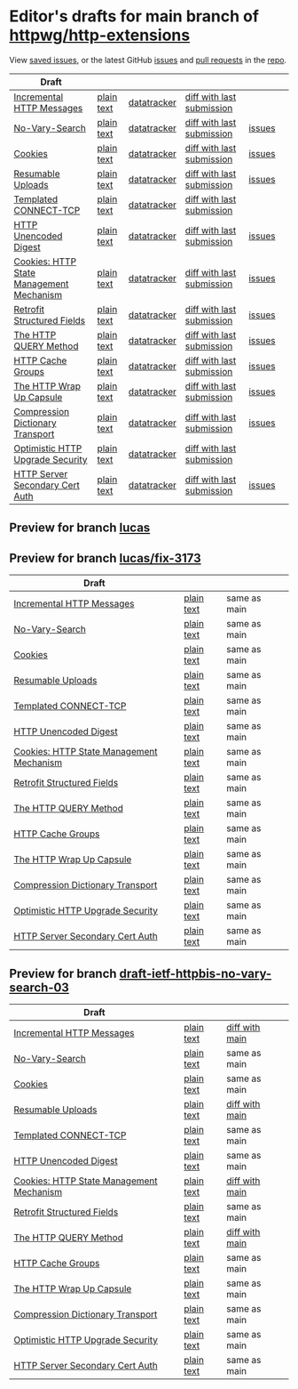 # Editor's drafts for main branch of [httpwg/http-extensions](https://github.com/httpwg/http-extensions)

View [saved issues](issues.html), or the latest GitHub [issues](https://github.com/httpwg/http-extensions/issues) and [pull requests](https://github.com/httpwg/http-extensions/pulls) in the [repo](https://github.com/httpwg/http-extensions).

| Draft |     |     |     |     |     |
| ----- | --- | --- | --- | --- | --- |
| [Incremental HTTP Messages](./draft-ietf-httpbis-incremental.html "Incremental HTTP Messages (HTML)") | [plain text](./draft-ietf-httpbis-incremental.txt "Incremental HTTP Messages (Text)") | [datatracker](https://datatracker.ietf.org/doc/draft-ietf-httpbis-incremental "Datatracker for draft-ietf-httpbis-incremental") | [diff with last submission](https://author-tools.ietf.org/api/iddiff?doc_1=draft-ietf-httpbis-incremental&url_2=https://httpwg.github.io/http-extensions/draft-ietf-httpbis-incremental.txt) |  |
| [No-Vary-Search](./draft-ietf-httpbis-no-vary-search.html "The No-Vary-Search HTTP Response Header Field (HTML)") | [plain text](./draft-ietf-httpbis-no-vary-search.txt "The No-Vary-Search HTTP Response Header Field (Text)") | [datatracker](https://datatracker.ietf.org/doc/draft-ietf-httpbis-no-vary-search "Datatracker for draft-ietf-httpbis-no-vary-search") | [diff with last submission](https://author-tools.ietf.org/api/iddiff?doc_1=draft-ietf-httpbis-no-vary-search&url_2=https://httpwg.github.io/http-extensions/draft-ietf-httpbis-no-vary-search.txt) | [issues](https://github.com/httpwg/http-extensions/labels/no-vary-search) |
| [Cookies](./draft-ietf-httpbis-layered-cookies.html "Cookies: HTTP State Management Mechanism (HTML)") | [plain text](./draft-ietf-httpbis-layered-cookies.txt "Cookies: HTTP State Management Mechanism (Text)") | [datatracker](https://datatracker.ietf.org/doc/draft-ietf-httpbis-layered-cookies "Datatracker for draft-ietf-httpbis-layered-cookies") | [diff with last submission](https://author-tools.ietf.org/api/iddiff?doc_1=draft-ietf-httpbis-layered-cookies&url_2=https://httpwg.github.io/http-extensions/draft-ietf-httpbis-layered-cookies.txt) | [issues](https://github.com/httpwg/http-extensions/labels/cookies) |
| [Resumable Uploads](./draft-ietf-httpbis-resumable-upload.html "Resumable Uploads for HTTP (HTML)") | [plain text](./draft-ietf-httpbis-resumable-upload.txt "Resumable Uploads for HTTP (Text)") | [datatracker](https://datatracker.ietf.org/doc/draft-ietf-httpbis-resumable-upload "Datatracker for draft-ietf-httpbis-resumable-upload") | [diff with last submission](https://author-tools.ietf.org/api/iddiff?doc_1=draft-ietf-httpbis-resumable-upload&url_2=https://httpwg.github.io/http-extensions/draft-ietf-httpbis-resumable-upload.txt) | [issues](https://github.com/httpwg/http-extensions/labels/resumable-upload) |
| [Templated CONNECT-TCP](./draft-ietf-httpbis-connect-tcp.html "Template-Driven HTTP CONNECT Proxying for TCP (HTML)") | [plain text](./draft-ietf-httpbis-connect-tcp.txt "Template-Driven HTTP CONNECT Proxying for TCP (Text)") | [datatracker](https://datatracker.ietf.org/doc/draft-ietf-httpbis-connect-tcp "Datatracker for draft-ietf-httpbis-connect-tcp") | [diff with last submission](https://author-tools.ietf.org/api/iddiff?doc_1=draft-ietf-httpbis-connect-tcp&url_2=https://httpwg.github.io/http-extensions/draft-ietf-httpbis-connect-tcp.txt) |  |
| [HTTP Unencoded Digest](./draft-ietf-httpbis-unencoded-digest.html "HTTP Unencoded Digest (HTML)") | [plain text](./draft-ietf-httpbis-unencoded-digest.txt "HTTP Unencoded Digest (Text)") | [datatracker](https://datatracker.ietf.org/doc/draft-ietf-httpbis-unencoded-digest "Datatracker for draft-ietf-httpbis-unencoded-digest") | [diff with last submission](https://author-tools.ietf.org/api/iddiff?doc_1=draft-ietf-httpbis-unencoded-digest&url_2=https://httpwg.github.io/http-extensions/draft-ietf-httpbis-unencoded-digest.txt) | [issues](https://github.com/httpwg/http-extensions/labels/unencoded-digest) |
| [Cookies: HTTP State Management Mechanism](./draft-ietf-httpbis-rfc6265bis.html "Cookies: HTTP State Management Mechanism (HTML)") | [plain text](./draft-ietf-httpbis-rfc6265bis.txt "Cookies: HTTP State Management Mechanism (Text)") | [datatracker](https://datatracker.ietf.org/doc/draft-ietf-httpbis-rfc6265bis "Datatracker for draft-ietf-httpbis-rfc6265bis") | [diff with last submission](https://author-tools.ietf.org/api/iddiff?doc_1=draft-ietf-httpbis-rfc6265bis&url_2=https://httpwg.github.io/http-extensions/draft-ietf-httpbis-rfc6265bis.txt) | [issues](https://github.com/httpwg/http-extensions/labels/6265bis) |
| [Retrofit Structured Fields](./draft-ietf-httpbis-retrofit.html "Retrofit Structured Fields for HTTP (HTML)") | [plain text](./draft-ietf-httpbis-retrofit.txt "Retrofit Structured Fields for HTTP (Text)") | [datatracker](https://datatracker.ietf.org/doc/draft-ietf-httpbis-retrofit "Datatracker for draft-ietf-httpbis-retrofit") | [diff with last submission](https://author-tools.ietf.org/api/iddiff?doc_1=draft-ietf-httpbis-retrofit&url_2=https://httpwg.github.io/http-extensions/draft-ietf-httpbis-retrofit.txt) | [issues](https://github.com/httpwg/http-extensions/labels/retrofit) |
| [The HTTP QUERY Method](./draft-ietf-httpbis-safe-method-w-body.html "The HTTP QUERY Method (HTML)") | [plain text](./draft-ietf-httpbis-safe-method-w-body.txt "The HTTP QUERY Method (Text)") | [datatracker](https://datatracker.ietf.org/doc/draft-ietf-httpbis-safe-method-w-body "Datatracker for draft-ietf-httpbis-safe-method-w-body") | [diff with last submission](https://author-tools.ietf.org/api/iddiff?doc_1=draft-ietf-httpbis-safe-method-w-body&url_2=https://httpwg.github.io/http-extensions/draft-ietf-httpbis-safe-method-w-body.txt) | [issues](https://github.com/httpwg/http-extensions/labels/query-method) |
| [HTTP Cache Groups](./draft-ietf-httpbis-cache-groups.html "HTTP Cache Groups (HTML)") | [plain text](./draft-ietf-httpbis-cache-groups.txt "HTTP Cache Groups (Text)") | [datatracker](https://datatracker.ietf.org/doc/draft-ietf-httpbis-cache-groups "Datatracker for draft-ietf-httpbis-cache-groups") | [diff with last submission](https://author-tools.ietf.org/api/iddiff?doc_1=draft-ietf-httpbis-cache-groups&url_2=https://httpwg.github.io/http-extensions/draft-ietf-httpbis-cache-groups.txt) | [issues](https://github.com/httpwg/http-extensions/labels/cache-groups) |
| [The HTTP Wrap Up Capsule](./draft-ietf-httpbis-wrap-up.html "The HTTP Wrap Up Capsule (HTML)") | [plain text](./draft-ietf-httpbis-wrap-up.txt "The HTTP Wrap Up Capsule (Text)") | [datatracker](https://datatracker.ietf.org/doc/draft-ietf-httpbis-wrap-up "Datatracker for draft-ietf-httpbis-wrap-up") | [diff with last submission](https://author-tools.ietf.org/api/iddiff?doc_1=draft-ietf-httpbis-wrap-up&url_2=https://httpwg.github.io/http-extensions/draft-ietf-httpbis-wrap-up.txt) | [issues](https://github.com/httpwg/http-extensions/labels/wrap-up) |
| [Compression Dictionary Transport](./draft-ietf-httpbis-compression-dictionary.html "Compression Dictionary Transport (HTML)") | [plain text](./draft-ietf-httpbis-compression-dictionary.txt "Compression Dictionary Transport (Text)") | [datatracker](https://datatracker.ietf.org/doc/draft-ietf-httpbis-compression-dictionary "Datatracker for draft-ietf-httpbis-compression-dictionary") | [diff with last submission](https://author-tools.ietf.org/api/iddiff?doc_1=draft-ietf-httpbis-compression-dictionary&url_2=https://httpwg.github.io/http-extensions/draft-ietf-httpbis-compression-dictionary.txt) | [issues](https://github.com/httpwg/http-extensions/labels/compression-dictionary) |
| [Optimistic HTTP Upgrade Security](./draft-ietf-httpbis-optimistic-upgrade.html "Security Considerations for Optimistic Protocol Transitions in HTTP/1.1 (HTML)") | [plain text](./draft-ietf-httpbis-optimistic-upgrade.txt "Security Considerations for Optimistic Protocol Transitions in HTTP/1.1 (Text)") | [datatracker](https://datatracker.ietf.org/doc/draft-ietf-httpbis-optimistic-upgrade "Datatracker for draft-ietf-httpbis-optimistic-upgrade") | [diff with last submission](https://author-tools.ietf.org/api/iddiff?doc_1=draft-ietf-httpbis-optimistic-upgrade&url_2=https://httpwg.github.io/http-extensions/draft-ietf-httpbis-optimistic-upgrade.txt) |  |
| [HTTP Server Secondary Cert Auth](./draft-ietf-httpbis-secondary-server-certs.html "Secondary Certificate Authentication of HTTP Servers (HTML)") | [plain text](./draft-ietf-httpbis-secondary-server-certs.txt "Secondary Certificate Authentication of HTTP Servers (Text)") | [datatracker](https://datatracker.ietf.org/doc/draft-ietf-httpbis-secondary-server-certs "Datatracker for draft-ietf-httpbis-secondary-server-certs") | [diff with last submission](https://author-tools.ietf.org/api/iddiff?doc_1=draft-ietf-httpbis-secondary-server-certs&url_2=https://httpwg.github.io/http-extensions/draft-ietf-httpbis-secondary-server-certs.txt) | [issues](https://github.com/httpwg/http-extensions/labels/secondary-server-certs) |

## Preview for branch [lucas](lucas)

## Preview for branch [lucas/fix-3173](lucas/fix-3173)

| Draft |     |     |     |
| ----- | --- | --- | --- |
| [Incremental HTTP Messages](lucas/fix-3173/draft-ietf-httpbis-incremental.html "Incremental HTTP Messages (HTML)") | [plain text](lucas/fix-3173/draft-ietf-httpbis-incremental.txt "Incremental HTTP Messages (Text)") | same as main |
| [No-Vary-Search](lucas/fix-3173/draft-ietf-httpbis-no-vary-search.html "The No-Vary-Search HTTP Response Header Field (HTML)") | [plain text](lucas/fix-3173/draft-ietf-httpbis-no-vary-search.txt "The No-Vary-Search HTTP Response Header Field (Text)") | same as main |
| [Cookies](lucas/fix-3173/draft-ietf-httpbis-layered-cookies.html "Cookies: HTTP State Management Mechanism (HTML)") | [plain text](lucas/fix-3173/draft-ietf-httpbis-layered-cookies.txt "Cookies: HTTP State Management Mechanism (Text)") | same as main |
| [Resumable Uploads](lucas/fix-3173/draft-ietf-httpbis-resumable-upload.html "Resumable Uploads for HTTP (HTML)") | [plain text](lucas/fix-3173/draft-ietf-httpbis-resumable-upload.txt "Resumable Uploads for HTTP (Text)") | same as main |
| [Templated CONNECT-TCP](lucas/fix-3173/draft-ietf-httpbis-connect-tcp.html "Template-Driven HTTP CONNECT Proxying for TCP (HTML)") | [plain text](lucas/fix-3173/draft-ietf-httpbis-connect-tcp.txt "Template-Driven HTTP CONNECT Proxying for TCP (Text)") | same as main |
| [HTTP Unencoded Digest](lucas/fix-3173/draft-ietf-httpbis-unencoded-digest.html "HTTP Unencoded Digest (HTML)") | [plain text](lucas/fix-3173/draft-ietf-httpbis-unencoded-digest.txt "HTTP Unencoded Digest (Text)") | same as main |
| [Cookies: HTTP State Management Mechanism](lucas/fix-3173/draft-ietf-httpbis-rfc6265bis.html "Cookies: HTTP State Management Mechanism (HTML)") | [plain text](lucas/fix-3173/draft-ietf-httpbis-rfc6265bis.txt "Cookies: HTTP State Management Mechanism (Text)") | same as main |
| [Retrofit Structured Fields](lucas/fix-3173/draft-ietf-httpbis-retrofit.html "Retrofit Structured Fields for HTTP (HTML)") | [plain text](lucas/fix-3173/draft-ietf-httpbis-retrofit.txt "Retrofit Structured Fields for HTTP (Text)") | same as main |
| [The HTTP QUERY Method](lucas/fix-3173/draft-ietf-httpbis-safe-method-w-body.html "The HTTP QUERY Method (HTML)") | [plain text](lucas/fix-3173/draft-ietf-httpbis-safe-method-w-body.txt "The HTTP QUERY Method (Text)") | same as main |
| [HTTP Cache Groups](lucas/fix-3173/draft-ietf-httpbis-cache-groups.html "HTTP Cache Groups (HTML)") | [plain text](lucas/fix-3173/draft-ietf-httpbis-cache-groups.txt "HTTP Cache Groups (Text)") | same as main |
| [The HTTP Wrap Up Capsule](lucas/fix-3173/draft-ietf-httpbis-wrap-up.html "The HTTP Wrap Up Capsule (HTML)") | [plain text](lucas/fix-3173/draft-ietf-httpbis-wrap-up.txt "The HTTP Wrap Up Capsule (Text)") | same as main |
| [Compression Dictionary Transport](lucas/fix-3173/draft-ietf-httpbis-compression-dictionary.html "Compression Dictionary Transport (HTML)") | [plain text](lucas/fix-3173/draft-ietf-httpbis-compression-dictionary.txt "Compression Dictionary Transport (Text)") | same as main |
| [Optimistic HTTP Upgrade Security](lucas/fix-3173/draft-ietf-httpbis-optimistic-upgrade.html "Security Considerations for Optimistic Protocol Transitions in HTTP/1.1 (HTML)") | [plain text](lucas/fix-3173/draft-ietf-httpbis-optimistic-upgrade.txt "Security Considerations for Optimistic Protocol Transitions in HTTP/1.1 (Text)") | same as main |
| [HTTP Server Secondary Cert Auth](lucas/fix-3173/draft-ietf-httpbis-secondary-server-certs.html "Secondary Certificate Authentication of HTTP Servers (HTML)") | [plain text](lucas/fix-3173/draft-ietf-httpbis-secondary-server-certs.txt "Secondary Certificate Authentication of HTTP Servers (Text)") | same as main |

## Preview for branch [draft-ietf-httpbis-no-vary-search-03](draft-ietf-httpbis-no-vary-search-03)

| Draft |     |     |     |
| ----- | --- | --- | --- |
| [Incremental HTTP Messages](draft-ietf-httpbis-no-vary-search-03/draft-ietf-httpbis-incremental.html "Incremental HTTP Messages (HTML)") | [plain text](draft-ietf-httpbis-no-vary-search-03/draft-ietf-httpbis-incremental.txt "Incremental HTTP Messages (Text)") | [diff with main](https://author-tools.ietf.org/api/iddiff?url_1=https://httpwg.github.io/http-extensions/draft-ietf-httpbis-incremental.txt&url_2=https://httpwg.github.io/http-extensions/draft-ietf-httpbis-no-vary-search-03/draft-ietf-httpbis-incremental.txt) |
| [No-Vary-Search](draft-ietf-httpbis-no-vary-search-03/draft-ietf-httpbis-no-vary-search.html "The No-Vary-Search HTTP Response Header Field (HTML)") | [plain text](draft-ietf-httpbis-no-vary-search-03/draft-ietf-httpbis-no-vary-search.txt "The No-Vary-Search HTTP Response Header Field (Text)") | same as main |
| [Cookies](draft-ietf-httpbis-no-vary-search-03/draft-ietf-httpbis-layered-cookies.html "Cookies: HTTP State Management Mechanism (HTML)") | [plain text](draft-ietf-httpbis-no-vary-search-03/draft-ietf-httpbis-layered-cookies.txt "Cookies: HTTP State Management Mechanism (Text)") | same as main |
| [Resumable Uploads](draft-ietf-httpbis-no-vary-search-03/draft-ietf-httpbis-resumable-upload.html "Resumable Uploads for HTTP (HTML)") | [plain text](draft-ietf-httpbis-no-vary-search-03/draft-ietf-httpbis-resumable-upload.txt "Resumable Uploads for HTTP (Text)") | [diff with main](https://author-tools.ietf.org/api/iddiff?url_1=https://httpwg.github.io/http-extensions/draft-ietf-httpbis-resumable-upload.txt&url_2=https://httpwg.github.io/http-extensions/draft-ietf-httpbis-no-vary-search-03/draft-ietf-httpbis-resumable-upload.txt) |
| [Templated CONNECT-TCP](draft-ietf-httpbis-no-vary-search-03/draft-ietf-httpbis-connect-tcp.html "Template-Driven HTTP CONNECT Proxying for TCP (HTML)") | [plain text](draft-ietf-httpbis-no-vary-search-03/draft-ietf-httpbis-connect-tcp.txt "Template-Driven HTTP CONNECT Proxying for TCP (Text)") | same as main |
| [HTTP Unencoded Digest](draft-ietf-httpbis-no-vary-search-03/draft-ietf-httpbis-unencoded-digest.html "HTTP Unencoded Digest (HTML)") | [plain text](draft-ietf-httpbis-no-vary-search-03/draft-ietf-httpbis-unencoded-digest.txt "HTTP Unencoded Digest (Text)") | same as main |
| [Cookies: HTTP State Management Mechanism](draft-ietf-httpbis-no-vary-search-03/draft-ietf-httpbis-rfc6265bis.html "Cookies: HTTP State Management Mechanism (HTML)") | [plain text](draft-ietf-httpbis-no-vary-search-03/draft-ietf-httpbis-rfc6265bis.txt "Cookies: HTTP State Management Mechanism (Text)") | [diff with main](https://author-tools.ietf.org/api/iddiff?url_1=https://httpwg.github.io/http-extensions/draft-ietf-httpbis-rfc6265bis.txt&url_2=https://httpwg.github.io/http-extensions/draft-ietf-httpbis-no-vary-search-03/draft-ietf-httpbis-rfc6265bis.txt) |
| [Retrofit Structured Fields](draft-ietf-httpbis-no-vary-search-03/draft-ietf-httpbis-retrofit.html "Retrofit Structured Fields for HTTP (HTML)") | [plain text](draft-ietf-httpbis-no-vary-search-03/draft-ietf-httpbis-retrofit.txt "Retrofit Structured Fields for HTTP (Text)") | same as main |
| [The HTTP QUERY Method](draft-ietf-httpbis-no-vary-search-03/draft-ietf-httpbis-safe-method-w-body.html "The HTTP QUERY Method (HTML)") | [plain text](draft-ietf-httpbis-no-vary-search-03/draft-ietf-httpbis-safe-method-w-body.txt "The HTTP QUERY Method (Text)") | [diff with main](https://author-tools.ietf.org/api/iddiff?url_1=https://httpwg.github.io/http-extensions/draft-ietf-httpbis-safe-method-w-body.txt&url_2=https://httpwg.github.io/http-extensions/draft-ietf-httpbis-no-vary-search-03/draft-ietf-httpbis-safe-method-w-body.txt) |
| [HTTP Cache Groups](draft-ietf-httpbis-no-vary-search-03/draft-ietf-httpbis-cache-groups.html "HTTP Cache Groups (HTML)") | [plain text](draft-ietf-httpbis-no-vary-search-03/draft-ietf-httpbis-cache-groups.txt "HTTP Cache Groups (Text)") | same as main |
| [The HTTP Wrap Up Capsule](draft-ietf-httpbis-no-vary-search-03/draft-ietf-httpbis-wrap-up.html "The HTTP Wrap Up Capsule (HTML)") | [plain text](draft-ietf-httpbis-no-vary-search-03/draft-ietf-httpbis-wrap-up.txt "The HTTP Wrap Up Capsule (Text)") | same as main |
| [Compression Dictionary Transport](draft-ietf-httpbis-no-vary-search-03/draft-ietf-httpbis-compression-dictionary.html "Compression Dictionary Transport (HTML)") | [plain text](draft-ietf-httpbis-no-vary-search-03/draft-ietf-httpbis-compression-dictionary.txt "Compression Dictionary Transport (Text)") | same as main |
| [Optimistic HTTP Upgrade Security](draft-ietf-httpbis-no-vary-search-03/draft-ietf-httpbis-optimistic-upgrade.html "Security Considerations for Optimistic Protocol Transitions in HTTP/1.1 (HTML)") | [plain text](draft-ietf-httpbis-no-vary-search-03/draft-ietf-httpbis-optimistic-upgrade.txt "Security Considerations for Optimistic Protocol Transitions in HTTP/1.1 (Text)") | same as main |
| [HTTP Server Secondary Cert Auth](draft-ietf-httpbis-no-vary-search-03/draft-ietf-httpbis-secondary-server-certs.html "Secondary Certificate Authentication of HTTP Servers (HTML)") | [plain text](draft-ietf-httpbis-no-vary-search-03/draft-ietf-httpbis-secondary-server-certs.txt "Secondary Certificate Authentication of HTTP Servers (Text)") | same as main |

